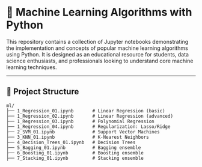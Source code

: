 # 🧠 Machine Learning Algorithms with Python

This repository contains a collection of Jupyter notebooks demonstrating the implementation and concepts of popular machine learning algorithms using Python. It is designed as an educational resource for students, data science enthusiasts, and professionals looking to understand core machine learning techniques.

---

## 📂 Project Structure

```plaintext
ml/
├── 1_Regression_01.ipynb       # Linear Regression (basic)
├── 1_Regression_02.ipynb       # Linear Regression (advanced)
├── 1_Regression_03.ipynb       # Polynomial Regression
├── 1_Regression_04.ipynb       # Regularization: Lasso/Ridge
├── 2_SVM_01.ipynb              # Support Vector Machines
├── 3_KNN_01.ipynb              # K-Nearest Neighbors
├── 4_Decision_Trees_01.ipynb   # Decision Trees
├── 5_Bagging_01.ipynb          # Bagging ensemble
├── 6_Boosting_01.ipynb         # Boosting ensemble
├── 7_Stacking_01.ipynb         # Stacking ensemble
